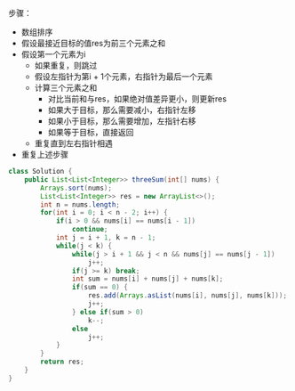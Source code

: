 步骤：
* 数组排序
* 假设最接近目标的值res为前三个元素之和
* 假设第一个元素为i
    * 如果重复，则跳过
    * 假设左指针为第i + 1个元素，右指针为最后一个元素
    * 计算三个元素之和
        * 对比当前和与res，如果绝对值差异更小，则更新res
        * 如果大于目标，那么需要减小，右指针左移
        * 如果小于目标，那么需要增加，左指针右移
        * 如果等于目标，直接返回
    * 重复直到左右指针相遇
* 重复上述步骤

```java
class Solution {
    public List<List<Integer>> threeSum(int[] nums) {
        Arrays.sort(nums);
        List<List<Integer>> res = new ArrayList<>();
        int n = nums.length;
        for(int i = 0; i < n - 2; i++) {
            if(i > 0 && nums[i] == nums[i - 1])
                continue;
            int j = i + 1, k = n - 1;
            while(j < k) {
                while(j > i + 1 && j < n && nums[j] == nums[j - 1])
                    j++;
                if(j >= k) break;
                int sum = nums[i] + nums[j] + nums[k];
                if(sum == 0) {
                    res.add(Arrays.asList(nums[i], nums[j], nums[k]));
                    j++;
                } else if(sum > 0)
                    k--;
                else
                    j++;
            }
        }
        return res;
    }
}
```